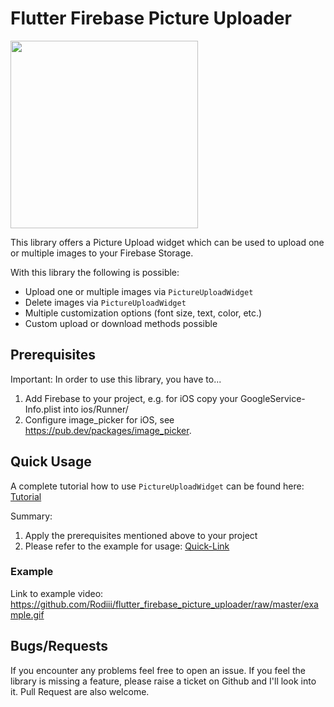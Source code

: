
# Flutter Firebase Picture Uploader

<img src="https://github.com/Rodiii/flutter_firebase_picture_uploader/raw/master/example_screenshot.png" width="300">

This library offers a Picture Upload widget which can be used to upload one or multiple images to your Firebase Storage.

With this library the following is possible:
- Upload one or multiple images via `PictureUploadWidget`
- Delete images via `PictureUploadWidget`
- Multiple customization options (font size, text, color, etc.)
- Custom upload or download methods possible


## Prerequisites
Important: In order to use this library, you have to...
1) Add Firebase to your project, e.g. for iOS copy your GoogleService-Info.plist into ios/Runner/
2) Configure image_picker for iOS, see https://pub.dev/packages/image_picker.

## Quick Usage
A complete tutorial how to use `PictureUploadWidget` can be found here: [Tutorial](https://rothech.com/flutter-firebase-picture-uploader)

Summary:
1) Apply the prerequisites mentioned above to your project
2) Please refer to the example for usage: [Quick-Link](https://github.com/Rodiii/flutter_firebase_picture_uploader/blob/master/example/lib/main.dart)


### Example
Link to example video: https://github.com/Rodiii/flutter_firebase_picture_uploader/raw/master/example.gif

## Bugs/Requests
If you encounter any problems feel free to open an issue. If you feel the library is
missing a feature, please raise a ticket on Github and I'll look into it.
Pull Request are also welcome.
